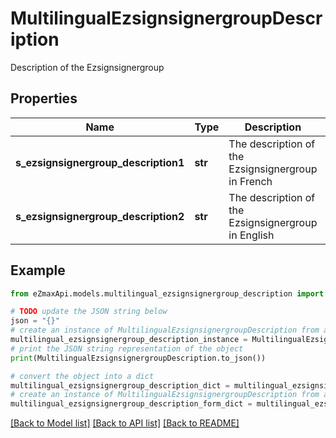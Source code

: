 # MultilingualEzsignsignergroupDescription

Description of the Ezsignsignergroup

## Properties

Name | Type | Description | Notes
------------ | ------------- | ------------- | -------------
**s_ezsignsignergroup_description1** | **str** | The description of the Ezsignsignergroup in French | [optional] 
**s_ezsignsignergroup_description2** | **str** | The description of the Ezsignsignergroup in English | [optional] 

## Example

```python
from eZmaxApi.models.multilingual_ezsignsignergroup_description import MultilingualEzsignsignergroupDescription

# TODO update the JSON string below
json = "{}"
# create an instance of MultilingualEzsignsignergroupDescription from a JSON string
multilingual_ezsignsignergroup_description_instance = MultilingualEzsignsignergroupDescription.from_json(json)
# print the JSON string representation of the object
print(MultilingualEzsignsignergroupDescription.to_json())

# convert the object into a dict
multilingual_ezsignsignergroup_description_dict = multilingual_ezsignsignergroup_description_instance.to_dict()
# create an instance of MultilingualEzsignsignergroupDescription from a dict
multilingual_ezsignsignergroup_description_form_dict = multilingual_ezsignsignergroup_description.from_dict(multilingual_ezsignsignergroup_description_dict)
```
[[Back to Model list]](../README.md#documentation-for-models) [[Back to API list]](../README.md#documentation-for-api-endpoints) [[Back to README]](../README.md)


